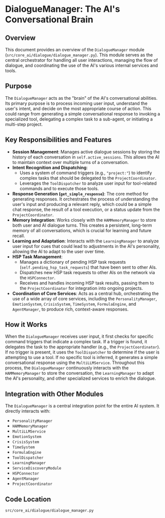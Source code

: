# DialogueManager: The AI's Conversational Brain

## Overview

This document provides an overview of the `DialogueManager` module (`src/core_ai/dialogue/dialogue_manager.py`). This module serves as the central orchestrator for handling all user interactions, managing the flow of dialogue, and coordinating the use of the AI's various internal services and tools.

## Purpose

The `DialogueManager` acts as the "brain" of the AI's conversational abilities. Its primary purpose is to process incoming user input, understand the user's intent, and decide on the most appropriate course of action. This could range from generating a simple conversational response to invoking a specialized tool, delegating a complex task to a sub-agent, or initiating a multi-step project.

## Key Responsibilities and Features

*   **Session Management**: Manages active dialogue sessions by storing the history of each conversation in `self.active_sessions`. This allows the AI to maintain context over multiple turns of a conversation.
*   **Intent Recognition and Dispatching**: 
    *   Uses a system of command triggers (e.g., `"project:"`) to identify complex tasks that should be delegated to the `ProjectCoordinator`.
    *   Leverages the `ToolDispatcher` to analyze user input for tool-related commands and to execute those tools.
*   **Response Generation (`get_simple_response`)**: The core method for generating responses. It orchestrates the process of understanding the user's input and producing a relevant reply, which could be a simple chat response, the result of a tool execution, or a status update from the `ProjectCoordinator`.
*   **Memory Integration**: Works closely with the `HAMMemoryManager` to store both user and AI dialogue turns. This creates a persistent, long-term memory of all conversations, which is crucial for learning and future recall.
*   **Learning and Adaptation**: Interacts with the `LearningManager` to analyze user input for cues that could lead to adjustments in the AI's personality, allowing the AI to adapt to the user over time.
*   **HSP Task Management**: 
    *   Manages a dictionary of pending HSP task requests (`self.pending_hsp_task_requests`) that have been sent to other AIs.
    *   Dispatches new HSP task requests to other AIs on the network via the `HSPConnector`.
    *   Receives and handles incoming HSP task results, passing them to the `ProjectCoordinator` for integration into ongoing projects.
*   **Coordination of Core Services**: Acts as a central hub, orchestrating the use of a wide array of core services, including the `PersonalityManager`, `EmotionSystem`, `CrisisSystem`, `TimeSystem`, `FormulaEngine`, and `AgentManager`, to produce rich, context-aware responses.

## How it Works

When the `DialogueManager` receives user input, it first checks for specific command triggers that indicate a complex task. If a trigger is found, it delegates the task to the appropriate handler (e.g., the `ProjectCoordinator`). If no trigger is present, it uses the `ToolDispatcher` to determine if the user is attempting to use a tool. If no specific tool is inferred, it generates a simple conversational response using the `MultiLLMService`. Throughout this process, the `DialogueManager` continuously interacts with the `HAMMemoryManager` to store the conversation, the `LearningManager` to adapt the AI's personality, and other specialized services to enrich the dialogue.

## Integration with Other Modules

The `DialogueManager` is a central integration point for the entire AI system. It directly interacts with:

*   `PersonalityManager`
*   `HAMMemoryManager`
*   `MultiLLMService`
*   `EmotionSystem`
*   `CrisisSystem`
*   `TimeSystem`
*   `FormulaEngine`
*   `ToolDispatcher`
*   `LearningManager`
*   `ServiceDiscoveryModule`
*   `HSPConnector`
*   `AgentManager`
*   `ProjectCoordinator`

## Code Location

`src/core_ai/dialogue/dialogue_manager.py`